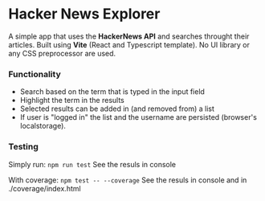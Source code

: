 # Hacker News Explorer

A simple app that uses the **HackerNews API** and searches throught their articles. Built using **Vite** (React and Typescript template). No UI library or any CSS preprocessor are used.

### Functionality

- Search based on the term that is typed in the input field
- Highlight the term in the results
- Selected results can be added in (and removed from) a list
- If user is "logged in" the list and the username are persisted (browser's localstorage).

### Testing

Simply run: `npm run test` See the resuls in console

With coverage: `npm test -- --coverage` See the resuls in console and in ./coverage/index.html
